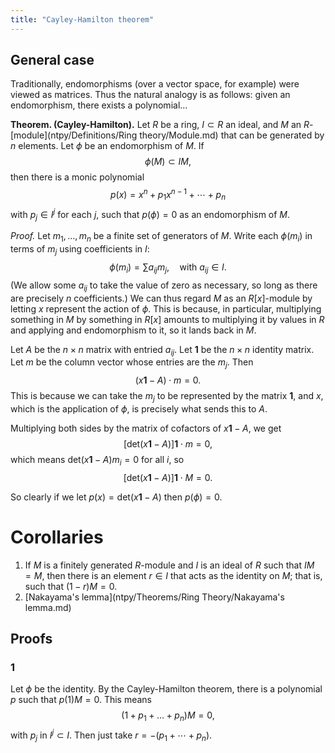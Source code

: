 ```yaml
---
title: "Cayley-Hamilton theorem"
---
```


## General case
Traditionally, endomorphisms (over a vector space, for example) were viewed as matrices. Thus the natural analogy is as follows: given an endomorphism, there exists a polynomial...

**Theorem. (Cayley-Hamilton).** Let $R$ be a ring, $I\subset R$ an ideal, and $M$ an $R$-[module](ntpy/Definitions/Ring theory/Module.md) that can be generated by $n$ elements. Let $\phi$ be an endomorphism of $M$. If $$\phi(M)\subset IM,$$ then there is a monic polynomial $$p(x)=x^n+p_1x^{n-1}+\cdots+p_n$$ with $p_j\in I^j$ for each $j$, such that $p(\phi)=0$ as an endomorphism of $M$.

_Proof._ Let $m_1,\dots,m_n$ be a finite set of generators of $M$. Write each $\phi(m_i)$ in terms of $m_j$ using coefficients in $I$: $$\phi(m_i)=\sum a_{ij}m_j,\quad\text{with }a_{ij}\in I.$$
(We allow some $a_{ij}$ to take the value of zero as necessary, so long as there are precisely $n$ coefficients.) We can thus regard $M$ as an $R[x]$-module by letting $x$ represent the action of $\phi$. This is because, in particular, multiplying something in $M$ by something in $R[x]$ amounts to multiplying it by values in $R$ and applying and endomorphism to it, so it lands back in $M$.

Let $A$ be the $n\times n$ matrix with entried $a_{ij}$. Let $\textbf{1}$ be the $n\times n$ identity matrix. Let $m$ be the column vector whose entries are the $m_j$. Then $$(x\textbf{1}-A)\cdot m=0.$$ This is because we can take the $m_j$ to be represented by the matrix $\textbf{1}$, and $x$, which is the application of $\phi$, is precisely what sends this to $A$. 

Multiplying both sides by the matrix of cofactors of $x\textbf{1}-A$, we get $$[\text{det}(x\textbf{1}-A)]\textbf{1}\cdot m=0,$$ which means $\text{det}(x\textbf{1}-A)m_i=0$ for all $i$, so $$[\text{det}(x\textbf{1}-A)]\textbf{1}\cdot M=0.$$

So clearly if we let $p(x)=\text{det}(x\textbf{1}-A)$ then $p(\phi)=0$.

# Corollaries
1. If $M$ is a finitely generated $R$-module and $I$ is an ideal of $R$ such that $IM=M$, then there is an element $r\in I$ that acts as the identity on $M$; that is, such that $(1-r)M=0$.
2. [Nakayama's lemma](ntpy/Theorems/Ring Theory/Nakayama's lemma.md)

## Proofs
### 1
Let $\phi$ be the identity. By the Cayley-Hamilton theorem, there is a polynomial $p$ such that $p(1)M=0$. This means
$$
(1+p_1+\dots+p_n)M=0,
$$
with $p_j$ in $I^j\subset I$. Then just take $r=-(p_1+\cdots+p_n)$.

